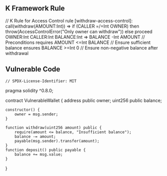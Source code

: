 

## K Framework Rule
// K Rule for Access Control 
rule [withdraw-access-control]:
    <k>
      call(withdraw(AMOUNT:Int)) 
      => 
      if (CALLER =/=Int OWNER) 
      then throw(AccessControlError("Only owner can withdraw"))
      else proceed 
    </k>
    <contractState>
      <owner> OWNER:Int </owner>
      <caller> CALLER:Int </caller>
      <balance> BALANCE:Int => BALANCE -Int AMOUNT </balance>
    </contractState>
    // Preconditions
    requires AMOUNT <=Int BALANCE  // Ensure sufficient balance
    ensures BALANCE >=Int 0         // Ensure non-negative balance after withdrawal

  ## Vulnerable Code

    // SPDX-License-Identifier: MIT
pragma solidity ^0.8.0;

contract VulnerableWallet {
    address public owner;
    uint256 public balance;

    constructor() {
        owner = msg.sender;
    }

    function withdraw(uint256 amount) public {
        require(amount <= balance, "Insufficient balance");
        balance -= amount;
        payable(msg.sender).transfer(amount);
    }
    function deposit() public payable {
        balance += msg.value;
    }
}

